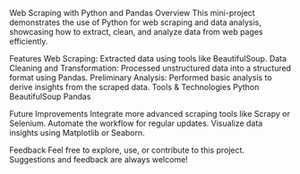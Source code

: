 Web Scraping with Python and Pandas
Overview
This mini-project demonstrates the use of Python for web scraping and data analysis, showcasing how to extract, clean, and analyze data from web pages efficiently.

Features
Web Scraping: Extracted data using tools like BeautifulSoup.
Data Cleaning and Transformation: Processed unstructured data into a structured format using Pandas.
Preliminary Analysis: Performed basic analysis to derive insights from the scraped data.
Tools & Technologies
Python
BeautifulSoup
Pandas

Future Improvements
Integrate more advanced scraping tools like Scrapy or Selenium.
Automate the workflow for regular updates.
Visualize data insights using Matplotlib or Seaborn.

Feedback
Feel free to explore, use, or contribute to this project. Suggestions and feedback are always welcome!
